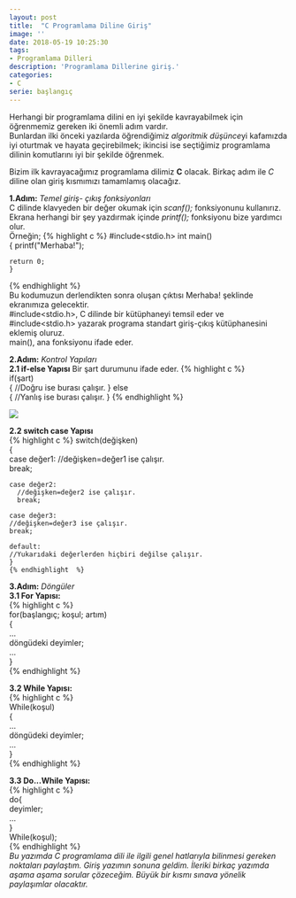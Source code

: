 ```yaml
---
layout: post
title:  "C Programlama Diline Giriş"
image: ''
date: 2018-05-19 10:25:30
tags:
- Programlama Dilleri
description: 'Programlama Dillerine giriş.'
categories:
- C
serie: başlangıç
---  
```

  
    
Herhangi bir programlama dilini en iyi şekilde kavrayabilmek için öğrenmemiz gereken iki önemli adım vardır.  
Bunlardan ilki önceki yazılarda öğrendiğimiz *algoritmik düşünce*yi kafamızda iyi oturtmak ve 
hayata geçirebilmek; ikincisi ise seçtiğimiz programlama dilinin komutlarını iyi bir şekilde öğrenmek.  
  
    
Bizim ilk kavrayacağımız programlama dilimiz **C** olacak. Birkaç adım ile *C* diline olan giriş kısmımızı
tamamlamış olacağız.  
  
    

**1.Adım:**
*Temel giriş- çıkış fonksiyonları*  
C dilinde klavyeden bir değer okumak için *scanf();* fonksiyonunu kullanırız. Ekrana herhangi bir şey yazdırmak
içinde *printf();* fonksiyonu bize yardımcı olur.  
Örneğin;
{% highlight c %}
#include<stdio.h>
    int main()  
    {
        printf("Merhaba!");
    
    return 0;
    }
{% endhighlight %}  
Bu kodumuzun derlendikten sonra oluşan çıktısı Merhaba! şeklinde ekranımıza gelecektir.  
#include<stdio.h>, 
C dilinde bir kütüphaneyi temsil eder ve #include<stdio.h> yazarak programa standart 
giriş-çıkış kütüphanesini eklemiş oluruz.  
main(), ana fonksiyonu ifade eder.  

**2.Adım:**
*Kontrol Yapıları*  
**2.1 if-else Yapısı**
Bir şart durumunu ifade eder.
{% highlight c %}  
if(şart)  
    {
    //Doğru ise burası çalışır.
    }
else  
{
    //Yanlış ise burası çalışır.
}
{% endhighlight  %}  
  
![](/assets/img/operatorler.png)

**2.2 switch case Yapısı**  
{% highlight c %} 
switch(değişken)  
{  
    case değer1:
    //değişken=değer1 ise çalışır.  
    break;  
      
    case değer2:
      //değişken=değer2 ise çalışır.  
      break;  
        
    case değer3:
    //değişken=değer3 ise çalışır.  
    break;  
      
    default:  
    //Yukarıdaki değerlerden hiçbiri değilse çalışır.   
    }  
    {% endhighlight  %}  
      
**3.Adım:** *Döngüler*  
**3.1 For Yapısı:**  
{% highlight c %}  
    for(başlangıç; koşul; artım)  
{  
    ...  
    döngüdeki deyimler;  
    ...  
}  
{% endhighlight  %}  
  
**3.2 While Yapısı:**  
{% highlight c %}  
    While(koşul)  
    {  
        ...  
        döngüdeki deyimler;  
        ...  
    }  
 {% endhighlight  %}  

**3.3 Do...While Yapısı:**  
    {% highlight c %}  
    do{  
        deyimler;  
        ...  
    }  
    While(koşul);  
    {% endhighlight  %}  
*Bu yazımda C programlama dili ile ilgili genel hatlarıyla bilinmesi gereken noktaları paylaştım.*
*Giriş yazımın sonuna geldim. İleriki birkaç yazımda aşama aşama sorular çözeceğim. Büyük bir kısmı sınava*
*yönelik paylaşımlar olacaktır.*


      






